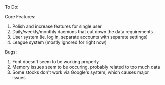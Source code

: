 To Do:

Core Features:
1. Polish and increase features for single user
2. Daily/weekly/monthly daemons that cut down the data requirements
3. User system (ie. log in, separate accounts with separate settings)
4. League system (mostly ignored for right now)

Bugs:
1. Font doesn't seem to be working properly
2. Memory issues seem to be occuring, probably related to too much data
3. Some stocks don't work via Google's system, which causes major issues
